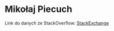 # Mikołaj Piecuch

Link do danych ze StackOverflow: [StackExchange](https://data.stackexchange.com/stackoverflow/query/992934/queries-with-best-answer-which-has-at-least-one-link-to-site-on-microsoft-domain)
